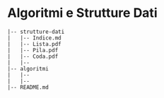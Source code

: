 # Algoritmi e Strutture Dati

```
|-- strutture-dati
|   |-- Indice.md
|   |-- Lista.pdf
|   |-- Pila.pdf
|   |-- Coda.pdf
|   |--
|-- algoritmi
|   |--
|   |--
|-- README.md
```
